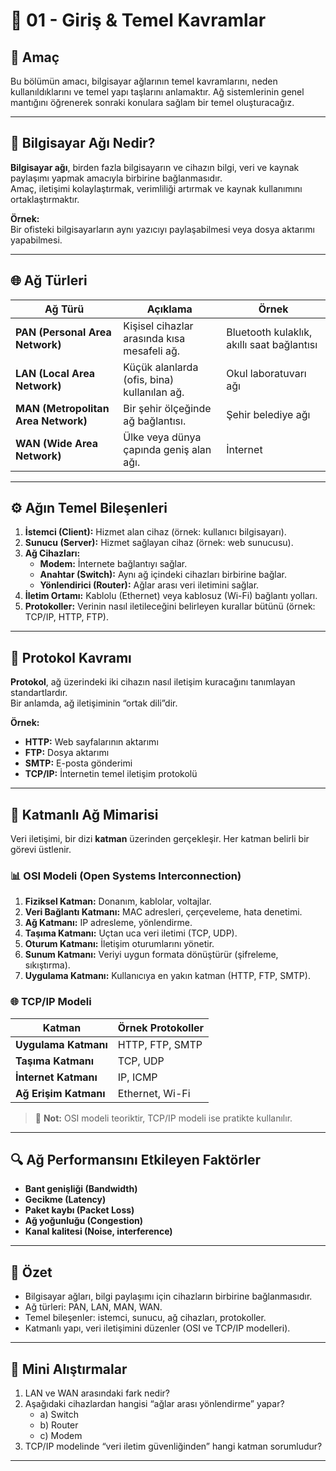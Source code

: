 # 📘 01 - Giriş & Temel Kavramlar

## 🎯 Amaç
Bu bölümün amacı, bilgisayar ağlarının temel kavramlarını, neden kullanıldıklarını ve temel yapı taşlarını anlamaktır. Ağ sistemlerinin genel mantığını öğrenerek sonraki konulara sağlam bir temel oluşturacağız.

---

## 🔹 Bilgisayar Ağı Nedir?

**Bilgisayar ağı**, birden fazla bilgisayarın ve cihazın bilgi, veri ve kaynak paylaşımı yapmak amacıyla birbirine bağlanmasıdır.  
Amaç, iletişimi kolaylaştırmak, verimliliği artırmak ve kaynak kullanımını ortaklaştırmaktır.

**Örnek:**  
Bir ofisteki bilgisayarların aynı yazıcıyı paylaşabilmesi veya dosya aktarımı yapabilmesi.

---

## 🌐 Ağ Türleri

| Ağ Türü | Açıklama | Örnek |
|----------|-----------|--------|
| **PAN (Personal Area Network)** | Kişisel cihazlar arasında kısa mesafeli ağ. | Bluetooth kulaklık, akıllı saat bağlantısı |
| **LAN (Local Area Network)** | Küçük alanlarda (ofis, bina) kullanılan ağ. | Okul laboratuvarı ağı |
| **MAN (Metropolitan Area Network)** | Bir şehir ölçeğinde ağ bağlantısı. | Şehir belediye ağı |
| **WAN (Wide Area Network)** | Ülke veya dünya çapında geniş alan ağı. | İnternet |

---

## ⚙️ Ağın Temel Bileşenleri

1. **İstemci (Client):** Hizmet alan cihaz (örnek: kullanıcı bilgisayarı).  
2. **Sunucu (Server):** Hizmet sağlayan cihaz (örnek: web sunucusu).  
3. **Ağ Cihazları:**
   - **Modem:** İnternete bağlantıyı sağlar.  
   - **Anahtar (Switch):** Aynı ağ içindeki cihazları birbirine bağlar.  
   - **Yönlendirici (Router):** Ağlar arası veri iletimini sağlar.  
4. **İletim Ortamı:** Kablolu (Ethernet) veya kablosuz (Wi-Fi) bağlantı yolları.  
5. **Protokoller:** Verinin nasıl iletileceğini belirleyen kurallar bütünü (örnek: TCP/IP, HTTP, FTP).

---
## 🔑 Protokol Kavramı

**Protokol**, ağ üzerindeki iki cihazın nasıl iletişim kuracağını tanımlayan standartlardır.  
Bir anlamda, ağ iletişiminin “ortak dili”dir.

**Örnek:**  
- **HTTP:** Web sayfalarının aktarımı  
- **FTP:** Dosya aktarımı  
- **SMTP:** E-posta gönderimi  
- **TCP/IP:** İnternetin temel iletişim protokolü  

---
## 🧩 Katmanlı Ağ Mimarisi

Veri iletişimi, bir dizi **katman** üzerinden gerçekleşir. Her katman belirli bir görevi üstlenir.

### 📊 OSI Modeli (Open Systems Interconnection)
1. **Fiziksel Katman:** Donanım, kablolar, voltajlar.  
2. **Veri Bağlantı Katmanı:** MAC adresleri, çerçeveleme, hata denetimi.  
3. **Ağ Katmanı:** IP adresleme, yönlendirme.  
4. **Taşıma Katmanı:** Uçtan uca veri iletimi (TCP, UDP).  
5. **Oturum Katmanı:** İletişim oturumlarını yönetir.  
6. **Sunum Katmanı:** Veriyi uygun formata dönüştürür (şifreleme, sıkıştırma).  
7. **Uygulama Katmanı:** Kullanıcıya en yakın katman (HTTP, FTP, SMTP).

### 🌐 TCP/IP Modeli
| Katman | Örnek Protokoller |
|--------|------------------|
| **Uygulama Katmanı** | HTTP, FTP, SMTP |
| **Taşıma Katmanı** | TCP, UDP |
| **İnternet Katmanı** | IP, ICMP |
| **Ağ Erişim Katmanı** | Ethernet, Wi-Fi |

> 🧠 **Not:** OSI modeli teoriktir, TCP/IP modeli ise pratikte kullanılır.

---

## 🔍 Ağ Performansını Etkileyen Faktörler

- **Bant genişliği (Bandwidth)**  
- **Gecikme (Latency)**  
- **Paket kaybı (Packet Loss)**  
- **Ağ yoğunluğu (Congestion)**  
- **Kanal kalitesi (Noise, interference)**  

---

## 📘 Özet

- Bilgisayar ağları, bilgi paylaşımı için cihazların birbirine bağlanmasıdır.  
- Ağ türleri: PAN, LAN, MAN, WAN.  
- Temel bileşenler: istemci, sunucu, ağ cihazları, protokoller.  
- Katmanlı yapı, veri iletişimini düzenler (OSI ve TCP/IP modelleri).  

---

## 🧠 Mini Alıştırmalar

1. LAN ve WAN arasındaki fark nedir?  
2. Aşağıdaki cihazlardan hangisi “ağlar arası yönlendirme” yapar?  
   - a) Switch  
   - b) Router  
   - c) Modem  
3. TCP/IP modelinde “veri iletim güvenliğinden” hangi katman sorumludur?

---

